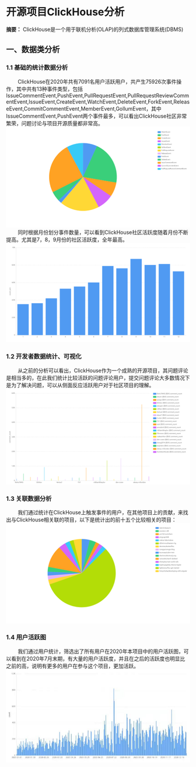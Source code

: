 # 开源项目ClickHouse分析
**摘要：** ClickHouse是一个用于联机分析(OLAP)的列式数据库管理系统(DBMS)
## 一、数据类分析
### 1.1 基础的统计数据分析
&emsp;&emsp;
ClickHouse在2020年共有7091名用户活跃用户，共产生75926次事件操作，其中共有13种事件类型，包括IssueCommentEvent,PushEvent,PullRequestEvent,PullRequestReviewCommentEvent,IssueEvent,CreateEvent,WatchEvent,DeleteEvent,ForkEvent,ReleaseEvent,CommitCommentEvent,MemberEvent,GollumEvent，其中IssueCommentEvent,PushEvent两个事件最多，可以看出ClickHouse社区非常繁荣，问题讨论与项目开源质量都非常高。
![avatar](./pic/type.png)
&emsp;&emsp;
同时根据月份划分事件数量，可以看到ClickHouse社区活跃度随着月份不断提高。尤其是7，8，9月份的社区活跃度，全年最高。
![avatar](./pic/month.png)
### 1.2 开发者数据统计、可视化
&emsp;&emsp;
从之前的分析可以看出，ClickHouse作为一个成熟的开源项目，其问题评论是相当多的，在此我们统计比较活跃的问题评论用户，提交问题评论大多数情况下是为了解决问题，可以从侧面反应活跃用户对于社区项目的理解。
![avatar](./pic/count.png)
### 1.3 关联数据分析
&emsp;&emsp;
我们通过统计在ClickHouse上触发事件的用户，在其他项目上的贡献，来找出与ClickHouse相关联的项目，以下是统计出的前十五个比较相关的项目：
![avatar](./pic/relation.png)
### 1.4 用户活跃图
&emsp;&emsp;
我们通过用户统计，筛选出了所有用户在2020年本项目中的用户活跃图，可以看到在2020年7月末期，有大量的用户活跃度，并且在之后的活跃度也明显比之前的高，说明有更多的用户在参与这个项目，更加活跃。
![avatar](./pic/user.jpg)